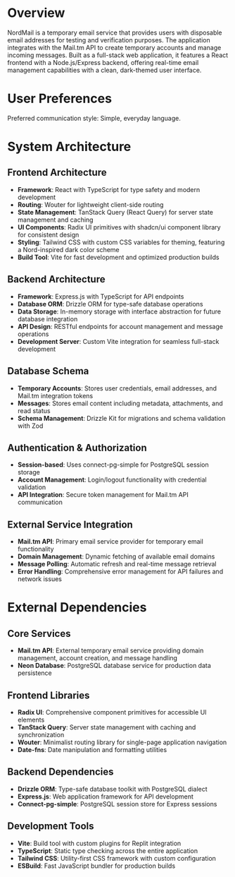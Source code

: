 # Overview

NordMail is a temporary email service that provides users with disposable email addresses for testing and verification purposes. The application integrates with the Mail.tm API to create temporary accounts and manage incoming messages. Built as a full-stack web application, it features a React frontend with a Node.js/Express backend, offering real-time email management capabilities with a clean, dark-themed user interface.

# User Preferences

Preferred communication style: Simple, everyday language.

# System Architecture

## Frontend Architecture
- **Framework**: React with TypeScript for type safety and modern development
- **Routing**: Wouter for lightweight client-side routing
- **State Management**: TanStack Query (React Query) for server state management and caching
- **UI Components**: Radix UI primitives with shadcn/ui component library for consistent design
- **Styling**: Tailwind CSS with custom CSS variables for theming, featuring a Nord-inspired dark color scheme
- **Build Tool**: Vite for fast development and optimized production builds

## Backend Architecture
- **Framework**: Express.js with TypeScript for API endpoints
- **Database ORM**: Drizzle ORM for type-safe database operations
- **Data Storage**: In-memory storage with interface abstraction for future database integration
- **API Design**: RESTful endpoints for account management and message operations
- **Development Server**: Custom Vite integration for seamless full-stack development

## Database Schema
- **Temporary Accounts**: Stores user credentials, email addresses, and Mail.tm integration tokens
- **Messages**: Stores email content including metadata, attachments, and read status
- **Schema Management**: Drizzle Kit for migrations and schema validation with Zod

## Authentication & Authorization
- **Session-based**: Uses connect-pg-simple for PostgreSQL session storage
- **Account Management**: Login/logout functionality with credential validation
- **API Integration**: Secure token management for Mail.tm API communication

## External Service Integration
- **Mail.tm API**: Primary email service provider for temporary email functionality
- **Domain Management**: Dynamic fetching of available email domains
- **Message Polling**: Automatic refresh and real-time message retrieval
- **Error Handling**: Comprehensive error management for API failures and network issues

# External Dependencies

## Core Services
- **Mail.tm API**: External temporary email service providing domain management, account creation, and message handling
- **Neon Database**: PostgreSQL database service for production data persistence

## Frontend Libraries
- **Radix UI**: Comprehensive component primitives for accessible UI elements
- **TanStack Query**: Server state management with caching and synchronization
- **Wouter**: Minimalist routing library for single-page application navigation
- **Date-fns**: Date manipulation and formatting utilities

## Backend Dependencies
- **Drizzle ORM**: Type-safe database toolkit with PostgreSQL dialect
- **Express.js**: Web application framework for API development
- **Connect-pg-simple**: PostgreSQL session store for Express sessions

## Development Tools
- **Vite**: Build tool with custom plugins for Replit integration
- **TypeScript**: Static type checking across the entire application
- **Tailwind CSS**: Utility-first CSS framework with custom configuration
- **ESBuild**: Fast JavaScript bundler for production builds